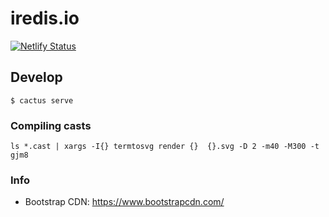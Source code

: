# iredis.io

[![Netlify Status](https://api.netlify.com/api/v1/badges/7e921e84-12fd-47d1-a587-c8e3be6b4d56/deploy-status)](https://app.netlify.com/sites/iredis/deploys)


## Develop

```
$ cactus serve
```

### Compiling casts

```
ls *.cast | xargs -I{} termtosvg render {}  {}.svg -D 2 -m40 -M300 -t gjm8
```

### Info

- Bootstrap CDN: https://www.bootstrapcdn.com/
